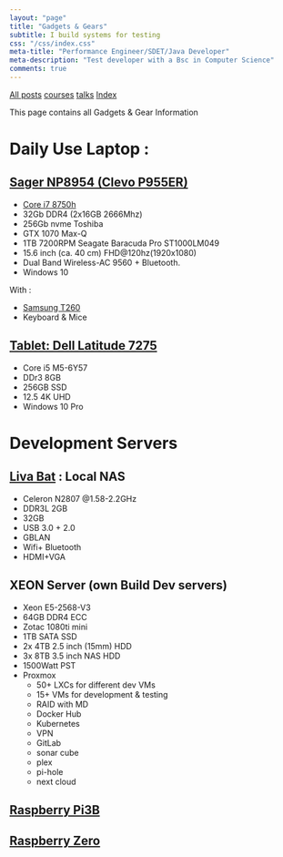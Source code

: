 ```yaml
---
layout: "page"
title: "Gadgets & Gears"
subtitle: I build systems for testing
css: "/css/index.css"
meta-title: "Performance Engineer/SDET/Java Developer"
meta-description: "Test developer with a Bsc in Computer Science"
comments: true
---
```

<div class="list-filters">
    <a href="/" class="list-filter filter-selected">All posts</a>
    <a href="/courses" class="list-filter">courses</a>
	<a href="/talks" class="list-filter">talks</a>
    <a href="/tags" class="list-filter">Index</a>
</div>

This page contains all Gadgets & Gear Information

# Daily Use Laptop : 
## [Sager NP8954 (Clevo P955ER)](https://www.amazon.com/-/es/np8954-0-73-ligero-Gaming-Laptop-visualizaci%C3%B3n/dp/B07D5MD3F2)
- [Core i7 8750h](https://www.cpubenchmark.net/cpu.php?cpu=Intel+Core+i7-8750H+%40+2.20GHz&id=3237)
- 32Gb DDR4 (2x16GB 2666Mhz)
- 256Gb nvme Toshiba
- GTX 1070 Max-Q
- 1TB 7200RPM Seagate Baracuda Pro ST1000LM049
- 15.6 inch (ca. 40 cm) FHD@120hz(1920x1080)
- Dual Band Wireless-AC 9560 + Bluetooth.
- Windows 10

With : 
- [Samsung T260](https://www.cnet.com/products/samsung-syncmaster-t260-lcd-monitor-25-5/)
- Keyboard & Mice

## [Tablet: Dell Latitude 7275](https://www.cnet.com/products/dell-latitude-7275-12-5-core-m5-6y57-8-gb-ram-256-gb-ssd/)
- Core i5 M5-6Y57
- DDr3 8GB
- 256GB SSD
- 12.5 4K UHD
- Windows 10 Pro

# Development Servers 
## [Liva Bat](https://www.ecs.com.tw/ECSWebSite/Product/Product_LIVA/EN/LIVA) : Local NAS
- Celeron N2807 @1.58-2.2GHz
- DDR3L 2GB
- 32GB
- USB 3.0 + 2.0
- GBLAN
- Wifi+ Bluetooth
- HDMI+VGA

## XEON Server (own Build Dev servers)
- Xeon E5-2568-V3
- 64GB DDR4 ECC
- Zotac 1080ti mini  
- 1TB SATA SSD
- 2x 4TB 2.5 inch (15mm) HDD
- 3x 8TB 3.5 inch NAS HDD
- 1500Watt PST
- Proxmox 
  - 50+ LXCs for different dev VMs
  - 15+ VMs for development & testing
  - RAID with MD 
  - Docker Hub
  - Kubernetes 
  - VPN
  - GitLab
  - sonar cube
  - plex
  - pi-hole
  - next cloud
    
## [Raspberry Pi3B](https://www.raspberrypi.org/products/raspberry-pi-3-model-b-plus/)
## [Raspberry Zero](https://www.raspberrypi.org/blog/raspberry-pi-zero-w-joins-family/)

